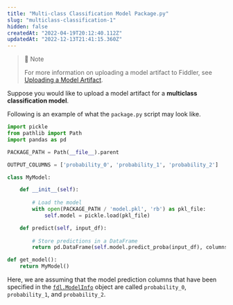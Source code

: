 ```yaml
---
title: "Multi-class Classification Model Package.py"
slug: "multiclass-classification-1"
hidden: false
createdAt: "2022-04-19T20:12:40.112Z"
updatedAt: "2022-12-13T21:41:15.360Z"
---
```

> 🚧 Note
> 
> For more information on uploading a model artifact to Fiddler, see [Uploading a Model Artifact](doc:uploading-a-model-artifact).

Suppose you would like to upload a model artifact for a **multiclass classification model**.

Following is an example of what the `package.py` script may look like.

```python
import pickle
from pathlib import Path
import pandas as pd

PACKAGE_PATH = Path(__file__).parent

OUTPUT_COLUMNS = ['probability_0', 'probability_1', 'probability_2']

class MyModel:

    def __init__(self):
        
        # Load the model
        with open(PACKAGE_PATH / 'model.pkl', 'rb') as pkl_file:
            self.model = pickle.load(pkl_file)

    def predict(self, input_df):
        
        # Store predictions in a DataFrame
        return pd.DataFrame(self.model.predict_proba(input_df), columns=OUTPUT_COLUMNS)

def get_model():
    return MyModel()
```



Here, we are assuming that the model prediction columns that have been specified in the [`fdl.ModelInfo`](https://api.fiddler.ai/#fdl-modelinfo) object are called `probability_0`, `probability_1`, and `probability_2`.